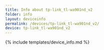 ```yaml
---
title: Info about tp-link_tl-wa901nd_v2
folder: info
layout: deviceinfo
permalink: /devices/tp-link_tl-wa901nd_v2/
device: tp-link_tl-wa901nd_v2
---
```

{% include templates/device_info.md %}
